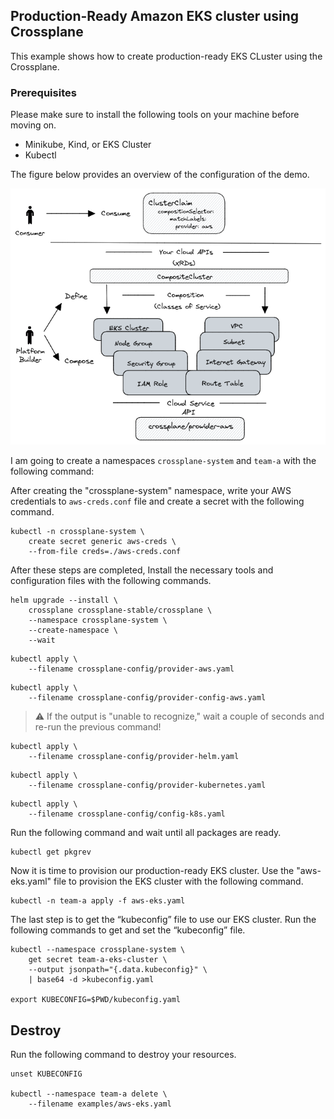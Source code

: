 ## Production-Ready Amazon EKS cluster using Crossplane

This example shows how to create production-ready EKS CLuster using the Crossplane.

### Prerequisites
Please make sure to install the following tools on your machine before moving on.
- Minikube, Kind, or EKS Cluster
- Kubectl


The figure below provides an overview of the configuration of the demo.

<img src="./Assets/conf.png">

I am going to create a namespaces `crossplane-system` and `team-a` with the following command:

After creating the "crossplane-system" namespace, write your AWS credentials to `aws-creds.conf` file and create a secret with the following command.
```
kubectl -n crossplane-system \
    create secret generic aws-creds \
    --from-file creds=./aws-creds.conf
```

After these steps are completed, Install the necessary tools and configuration files with the following commands.
```
helm upgrade --install \
    crossplane crossplane-stable/crossplane \
    --namespace crossplane-system \
    --create-namespace \
    --wait
```
```
kubectl apply \
    --filename crossplane-config/provider-aws.yaml
```
```
kubectl apply \
    --filename crossplane-config/provider-config-aws.yaml
```

> :warning: If the output is "unable to recognize," wait a couple of seconds and re-run the previous command!
```
kubectl apply \
    --filename crossplane-config/provider-helm.yaml
```
```
kubectl apply \
    --filename crossplane-config/provider-kubernetes.yaml
```
```
kubectl apply \
    --filename crossplane-config/config-k8s.yaml
```

Run the following command and wait until all packages are ready.
```
kubectl get pkgrev
```

Now it is time to provision our production-ready EKS cluster. Use the "aws-eks.yaml" file to provision the EKS cluster with the following command.
```
kubectl -n team-a apply -f aws-eks.yaml
```

The last step is to get the “kubeconfig” file to use our EKS cluster. Run the following commands to get and set the “kubeconfig” file.

```
kubectl --namespace crossplane-system \
    get secret team-a-eks-cluster \
    --output jsonpath="{.data.kubeconfig}" \
    | base64 -d >kubeconfig.yaml

export KUBECONFIG=$PWD/kubeconfig.yaml
```

## Destroy

Run the following command to destroy your resources.

```
unset KUBECONFIG

kubectl --namespace team-a delete \
    --filename examples/aws-eks.yaml
```
